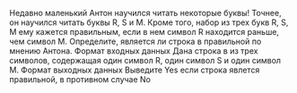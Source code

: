 Недавно маленький Антон научился читать некоторые буквы! Точнее, он научился читать буквы R, S и М. Кроме того, набор из трех букв R, S, M ему кажется правильным, если в нем символ R находится раньше, чем символ М.
Определите, является ли строка в правильной по мнению Антона.
Формат входных данных
Дана строка в из трех символов, содержащая один символ R, один символ S и один символ М.
Формат выходных данных
Выведите Yes если строка явлется правильной, в противном случае No

